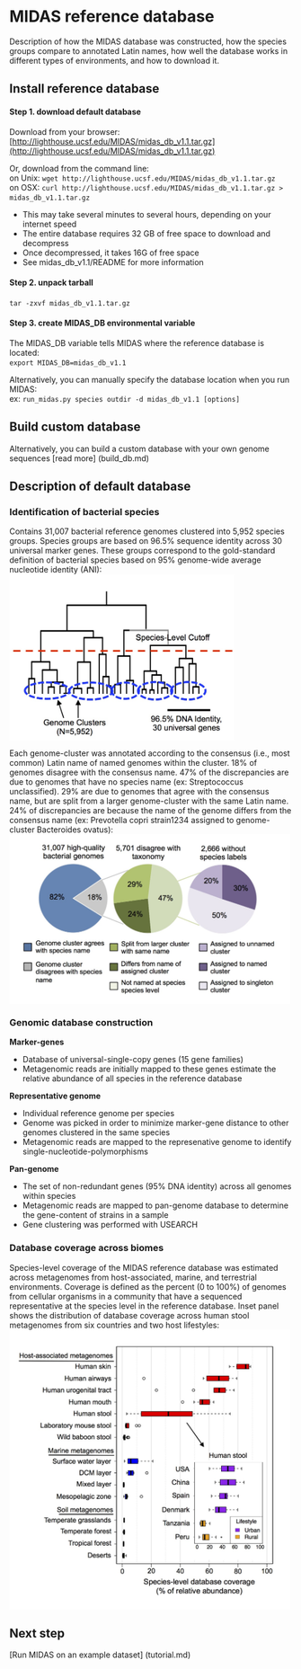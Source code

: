 # MIDAS reference database
Description of how the MIDAS database was constructed, how the species groups compare to annotated Latin names, how well the database works in different types of environments, and how to download it.

## Install reference database

#### Step 1. download default database 
Download from your browser:   
[http://lighthouse.ucsf.edu/MIDAS/midas_db_v1.1.tar.gz](http://lighthouse.ucsf.edu/MIDAS/midas_db_v1.1.tar.gz)

Or, download from the command line:   
on Unix: `wget http://lighthouse.ucsf.edu/MIDAS/midas_db_v1.1.tar.gz`  
on OSX: `curl http://lighthouse.ucsf.edu/MIDAS/midas_db_v1.1.tar.gz > midas_db_v1.1.tar.gz`

* This may take several minutes to several hours, depending on your internet speed
* The entire database requires 32 GB of free space to download and decompress
* Once decompressed, it takes 16G of free space
* See midas_db_v1.1/README for more information

#### Step 2. unpack tarball
`tar -zxvf midas_db_v1.1.tar.gz`  

#### Step 3. create MIDAS_DB environmental variable
The MIDAS_DB variable tells MIDAS where the reference database is located:   
`export MIDAS_DB=midas_db_v1.1`

Alternatively, you can manually specify the database location when you run MIDAS:  
ex: `run_midas.py species outdir -d midas_db_v1.1 [options]`

## Build custom database
Alternatively, you can build a custom database with your own genome sequences [read more] (build_db.md)

## Description of default database

### Identification of bacterial species
Contains 31,007 bacterial reference genomes clustered into 5,952 species groups. Species groups are based on 96.5% sequence identity across 30 universal marker genes. These groups correspond to the gold-standard definition of bacterial species based on 95% genome-wide average nucleotide identity (ANI):  
<img src="../images/genome_clusters.jpg" width="400" align="center"/>   
    
Each genome-cluster was annotated according to the consensus (i.e., most common) Latin name of named genomes within the cluster. 18% of genomes disagree with the consensus name. 47% of the discrepancies are due to genomes that have no species name (ex: Streptococcus unclassified). 29% are due to genomes that agree with the consensus name, but are split from a larger genome-cluster with the same Latin name. 24% of discrepancies are because the name of the genome differs from the consensus name (ex: Prevotella copri strain1234 assigned to genome-cluster Bacteroides ovatus):  
<img src="../images/taxonomy_discrepancy.jpg" width="500" align="center"/>   
      
### Genomic database construction

**Marker-genes**

* Database of universal-single-copy genes (15 gene families) 
* Metagenomic reads are initially mapped to these genes estimate the relative abundance of all species in the reference database

**Representative genome** 

* Individual reference genome per species
* Genome was picked in order to minimize marker-gene distance to other genomes clustered in the same species
* Metagenomic reads are mapped to the represenative genome to identify single-nucleotide-polymorphisms

**Pan-genome**

* The set of non-redundant genes (95% DNA identity) across all genomes within species
* Metagenomic reads are mapped to pan-genome database to determine the gene-content of strains in a sample
* Gene clustering was performed with USEARCH

### Database coverage across biomes

Species-level coverage of the MIDAS reference database was estimated across metagenomes from host-associated, marine, and terrestrial environments. Coverage is defined as the percent (0 to 100%) of genomes from cellular organisms in a community that have a sequenced representative at the species level in the reference database. Inset panel shows the distribution of database coverage across human stool metagenomes from six countries and two host lifestyles:  
<img src="../images/database_coverage.jpg" width="500" align="center"/>  

## Next step
[Run MIDAS on an example dataset] (tutorial.md)
